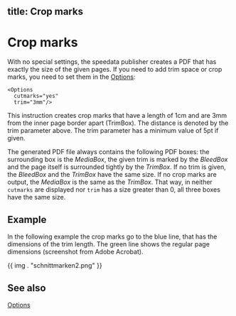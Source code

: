 title: Crop marks
---
Crop marks
==========

With no special settings, the speedata publisher creates a PDF that has
exactly the size of the given pages. If you need to add trim space or
crop marks, you need to set them in the
[Options](../commands-en/options.html):

    <Options
      cutmarks="yes"
      trim="3mm"/>

This instruction creates crop marks that have a length of 1cm and are
3mm from the inner page border apart (TrimBox). The distance is denoted
by the trim parameter above. The trim parameter has a minimum value of
5pt if given.

The generated PDF file always contains the following PDF boxes: the
surrounding box is the *MediaBox*, the given trim is marked by the
*BleedBox* and the page itself is surrounded tightly by the *TrimBox*.
If no trim is given, the *BleedBox* and the *TrimBox* have the same
size. If no crop marks are output, the *MediaBox* is the same as the
*TrimBox*. That way, in neither `cutmarks` are displayed nor `trim` has
a size greater than 0, all three boxes have the same size.

Example
-------

In the following example the crop marks go to the blue line, that has
the dimensions of the trim length. The green line shows the regular page
dimensions (screenshot from Adobe Acrobat).

{{ img . "schnittmarken2.png" }}

See also
--------

[Options](../commands-en/options.html)

